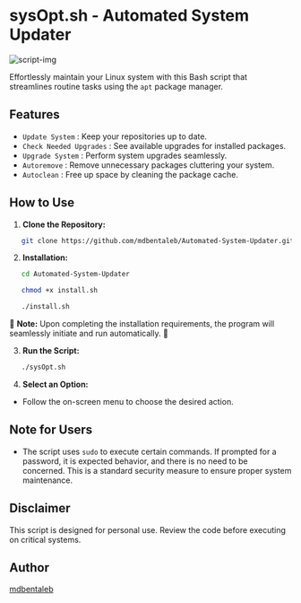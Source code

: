 # sysOpt.sh - Automated System Updater

![script-img](https://github.com/mdbentaleb/Automated-System-Updater/assets/132714803/b32dc79f-d0c9-46a7-92c6-30aeaf018491)


Effortlessly maintain your Linux system with this Bash script that streamlines routine tasks using the `apt` package manager.

## Features

- `Update System` : Keep your repositories up to date.
- `Check Needed Upgrades` : See available upgrades for installed packages.
- `Upgrade System` : Perform system upgrades seamlessly.
- `Autoremove` : Remove unnecessary packages cluttering your system.
- `Autoclean` : Free up space by cleaning the package cache.

## How to Use

1. **Clone the Repository:**

```bash
   git clone https://github.com/mdbentaleb/Automated-System-Updater.git
```

2. **Installation:**

```bash
   cd Automated-System-Updater
```
```bash
   chmod +x install.sh
```
```bash
   ./install.sh
```
📌 **Note:** Upon completing the installation requirements, the program will seamlessly initiate and run automatically. 🚀

3. **Run the Script:**
```bash
   ./sysOpt.sh
```

4. **Select an Option:**

- Follow the on-screen menu to choose the desired action.

## Note for Users

- The script uses `sudo` to execute certain commands. If prompted for a password, it is expected behavior, and there is no need to be concerned. This is a standard security measure to ensure proper system maintenance.


## Disclaimer

This script is designed for personal use. Review the code before executing on critical systems.


## Author

[mdbentaleb](https://github.com/mdbentaleb)
